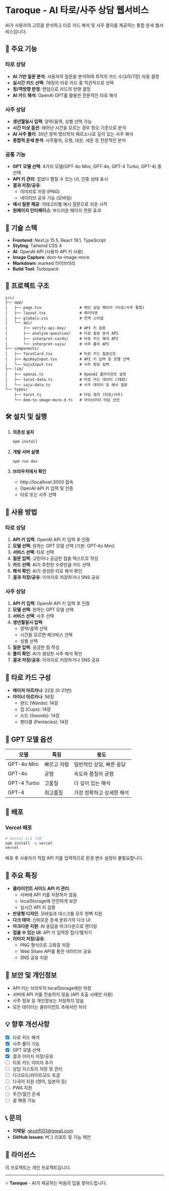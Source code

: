 # Taroque - AI 타로/사주 상담 웹서비스

AI가 사용자의 고민을 분석하고 타로 카드 해석 및 사주 풀이를 제공하는 통합 운세 웹서비스입니다.

## 🌟 주요 기능

### 타로 상담
- **AI 기반 질문 분석**: 사용자의 질문을 분석하여 최적의 카드 수(3/5/7장) 자동 결정
- **실시간 카드 선택**: 78장의 타로 카드 중 직관적으로 선택
- **정/역방향 판정**: 랜덤으로 카드의 방향 결정
- **AI 카드 해석**: OpenAI GPT를 활용한 전문적인 타로 해석

### 사주 상담
- **생년월일시 입력**: 양력/음력, 성별 선택 가능
- **시간 미상 옵션**: 태어난 시간을 모르는 경우 정오 기준으로 분석
- **AI 사주 풀이**: 30년 경력 명리학자 페르소나로 깊이 있는 사주 해석
- **종합적 운세 분석**: 사주팔자, 오행, 대운, 세운 등 전문적인 분석

### 공통 기능
- **GPT 모델 선택**: 4가지 모델(GPT-4o Mini, GPT-4o, GPT-4 Turbo, GPT-4) 중 선택
- **API 키 관리**: 접었다 펼칠 수 있는 UI, 인증 상태 표시
- **결과 저장/공유**:
  - 이미지로 저장 (PNG)
  - 네이티브 공유 기능 (모바일)
- **예시 질문 제공**: 카테고리별 예시 질문으로 쉬운 시작
- **원페이지 인터페이스**: 부드러운 페이지 전환 효과

## 🚀 기술 스택

- **Frontend**: Next.js 15.5, React 19.1, TypeScript
- **Styling**: Tailwind CSS 4
- **AI**: OpenAI API (사용자 API 키 사용)
- **Image Capture**: dom-to-image-more
- **Markdown**: marked 라이브러리
- **Build Tool**: Turbopack

## 📁 프로젝트 구조

```
src/
├── app/
│   ├── page.tsx                 # 메인 상담 페이지 (타로/사주 통합)
│   ├── layout.tsx               # 레이아웃
│   ├── globals.css              # 전역 스타일
│   └── api/
│       ├── verify-api-key/      # API 키 검증
│       ├── analyze-question/    # 타로 질문 분석 API
│       ├── interpret-cards/     # 타로 카드 해석 API
│       └── interpret-saju/      # 사주 풀이 API
├── components/
│   ├── TarotCard.tsx            # 타로 카드 컴포넌트
│   ├── ApiKeyInput.tsx          # API 키 입력 및 모델 선택
│   └── SajuInput.tsx            # 사주 정보 입력
├── lib/
│   ├── openai.ts                # OpenAI 클라이언트 설정
│   ├── tarot-data.ts            # 타로 카드 데이터 (78장)
│   └── saju-data.ts             # 사주 데이터 및 예시 질문
└── types/
    ├── tarot.ts                 # 타입 정의 (타로/사주)
    └── dom-to-image-more.d.ts   # 라이브러리 타입 선언
```

## 🛠 설치 및 실행

1. **의존성 설치**
   ```bash
   npm install
   ```

2. **개발 서버 실행**
   ```bash
   npm run dev
   ```

3. **브라우저에서 확인**
   - http://localhost:3000 접속
   - OpenAI API 키 입력 및 인증
   - 타로 또는 사주 선택

## 🎯 사용 방법

### 타로 상담
1. **API 키 입력**: OpenAI API 키 입력 후 인증
2. **모델 선택**: 원하는 GPT 모델 선택 (기본: GPT-4o Mini)
3. **서비스 선택**: 타로 선택
4. **질문 입력**: 고민이나 궁금한 점을 텍스트로 작성
5. **카드 선택**: AI가 추천한 수량만큼 카드 선택
6. **해석 확인**: AI가 생성한 타로 해석 확인
7. **결과 저장/공유**: 이미지로 저장하거나 SNS 공유

### 사주 상담
1. **API 키 입력**: OpenAI API 키 입력 후 인증
2. **모델 선택**: 원하는 GPT 모델 선택
3. **서비스 선택**: 사주 선택
4. **생년월일시 입력**:
   - 양력/음력 선택
   - 시간을 모르면 체크박스 선택
   - 성별 선택
5. **질문 입력**: 궁금한 점 작성
6. **풀이 확인**: AI가 생성한 사주 해석 확인
7. **결과 저장/공유**: 이미지로 저장하거나 SNS 공유

## 🔮 타로 카드 구성

- **메이저 아르카나**: 22장 (0-21번)
- **마이너 아르카나**: 56장
  - 완드 (Wands): 14장
  - 컵 (Cups): 14장
  - 소드 (Swords): 14장
  - 펜타클 (Pentacles): 14장

## 🎨 GPT 모델 옵션

| 모델 | 특징 | 용도 |
|------|------|------|
| GPT-4o Mini | 빠르고 저렴 | 일반적인 상담, 빠른 응답 |
| GPT-4o | 균형 | 속도와 품질의 균형 |
| GPT-4 Turbo | 고품질 | 더 깊이 있는 해석 |
| GPT-4 | 최고품질 | 가장 정확하고 상세한 해석 |

## 🚀 배포

### Vercel 배포
```bash
# Vercel CLI 사용
npm install -g vercel
vercel
```

배포 후 사용자가 직접 API 키를 입력하므로 환경 변수 설정이 불필요합니다.

## 📱 주요 특징

- **클라이언트 사이드 API 키 관리**:
  - 서버에 API 키를 저장하지 않음
  - localStorage에 안전하게 보관
  - 실시간 API 키 검증
- **반응형 디자인**: 모바일과 데스크톱 모두 완벽 지원
- **다크 테마**: 신비로운 운세 분위기의 다크 UI
- **마크다운 지원**: AI 응답을 마크다운으로 렌더링
- **접을 수 있는 UI**: API 키 입력창 접기/펼치기
- **이미지 저장/공유**:
  - PNG 형식으로 고화질 저장
  - Web Share API를 통한 네이티브 공유
  - SNS 공유 지원

## 🔐 보안 및 개인정보

- API 키는 브라우저 localStorage에만 저장
- 서버에 API 키를 전송하지 않음 (API 호출 시에만 사용)
- 사주 정보 등 개인정보는 저장하지 않음
- 모든 데이터는 클라이언트 측에서만 처리

## 💡 향후 개선사항

- [x] 타로 카드 해석
- [x] 사주 풀이 기능
- [x] GPT 모델 선택
- [x] 결과 이미지 저장/공유
- [ ] 타로 카드 이미지 추가
- [ ] 상담 히스토리 저장 및 관리
- [ ] 다크모드/라이트모드 토글
- [ ] 다국어 지원 (영어, 일본어 등)
- [ ] PWA 지원
- [ ] 주간/월간 운세
- [ ] 꿈 해몽 기능

## 📞 문의

- **이메일**: gksdjf051@gmail.com
- **GitHub Issues**: 버그 리포트 및 기능 제안

## 📄 라이선스

이 프로젝트는 개인 프로젝트입니다.

---

⭐ **Taroque** - AI가 제공하는 마음의 답을 찾아드립니다.
